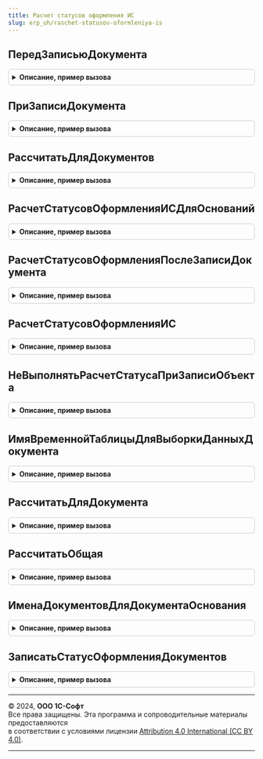 ```yaml
---
title: Расчет статусов оформления ИС
slug: erp_uh/raschet-statusov-oformleniya-is
---
```



## ПередЗаписьюДокумента
<details style="margin: 1em 0; padding: 0.5em; border: 1px solid #ccc; border-radius: 6px;">

<summary style="font-weight: bold; cursor: pointer;">Описание, пример вызова</summary>

```bsl

// Обработчик подписки на событие "Перед записью" документов ГосИС, поддерживающих статусы оформления
//
// Параметры:
//   ИмяОпцииИспользованияПодсистемы - Строка - имя функциональной опции влияющей на использование функциональности
//   Источник - ДокументОбъект - записываемый объект, поддерживающий статусы оформления,
//                               должен содержать реквизит ДокументОснование.
//   Отказ - Булево - признак (установленного ранее) отказа от записи
//
Процедура ПередЗаписьюДокумента(ИмяОпцииИспользованияПодсистемы, Источник, Отказ) Экспорт
```

Пример вызова
```bsl
РасчетСтатусовОформленияИС.ПередЗаписьюДокумента(ИмяОпцииИспользованияПодсистемы, Источник, Отказ) 
```
</details>

## ПриЗаписиДокумента
<details style="margin: 1em 0; padding: 0.5em; border: 1px solid #ccc; border-radius: 6px;">

<summary style="font-weight: bold; cursor: pointer;">Описание, пример вызова</summary>

```bsl

// Обработчик подписки на событие "При записи" документов ГосИС, поддерживающих статусы оформления, и их документов-оснований
//
// Параметры:
//   ИмяОпцииИспользованияПодсистемы - Строка - имя функциональной опции влияющей на использование функциональности
//   Источник - ДокументОбъект - записываемый объект.
//   Отказ    - Булево - параметр, определяющий будет ли записываться объект.
//   Модуль   - ОбщийМодуль - модуль, определяющий специфику подсистемы.
//
Процедура ПриЗаписиДокумента(ИмяОпцииИспользованияПодсистемы, Источник, Отказ, Модуль) Экспорт
```

Пример вызова
```bsl
РасчетСтатусовОформленияИС.ПриЗаписиДокумента(ИмяОпцииИспользованияПодсистемы, Источник, Отказ, Модуль) 
```
</details>

## РассчитатьДляДокументов
<details style="margin: 1em 0; padding: 0.5em; border: 1px solid #ccc; border-radius: 6px;">

<summary style="font-weight: bold; cursor: pointer;">Описание, пример вызова</summary>

```bsl

// Обработчик группового программного пересчета статусов оформления не привязанный к подпискам на события
// Рассчитывает статусы оформления документов и записывает их в регистр сведений СтатусыОформления*.
// ВАЖНО: все элементы массива Источники должны иметь одинаковый тип.
//
// Параметры:
//  ИмяОпцииИспользованияПодсистемы - Строка - имя функциональной опции влияющей на использование функциональности
//  Источники - ДокументСсылка
//            - СправочникСсылка
//            - Массив Из ДокументСсылка
//            - Массив Из СправочникСсылка - объекты для расчета статуса оформления
//  Модуль - ОбщийМодуль - модуль, определяющий специфику подсистемы.
//
// Возвращаемое значение:
//   Булево - общая часть расчета успешно выполнена
//
Функция РассчитатьДляДокументов(ИмяОпцииИспользованияПодсистемы, Источники, Модуль) Экспорт
```

Пример вызова
```bsl
Результат = РасчетСтатусовОформленияИС.РассчитатьДляДокументов(ИмяОпцииИспользованияПодсистемы, Источники, Модуль) 
```
</details>

## РасчетСтатусовОформленияИСДляОснований
<details style="margin: 1em 0; padding: 0.5em; border: 1px solid #ccc; border-radius: 6px;">

<summary style="font-weight: bold; cursor: pointer;">Описание, пример вызова</summary>

```bsl

// Расчет статусов оформления ИС (для оснований).
//
// Параметры:
//  Источники - Массив Из ОпределяемыйТип.ОснованиеСтатусыОформленияДокументовИС - объекты к расчету статусов
Процедура РасчетСтатусовОформленияИСДляОснований(Источники) Экспорт
```

Пример вызова
```bsl
РасчетСтатусовОформленияИС.РасчетСтатусовОформленияИСДляОснований(Источники) 
```
</details>

## РасчетСтатусовОформленияПослеЗаписиДокумента
<details style="margin: 1em 0; padding: 0.5em; border: 1px solid #ccc; border-radius: 6px;">

<summary style="font-weight: bold; cursor: pointer;">Описание, пример вызова</summary>

```bsl

// Процедура фонового задания Расчет статусов оформления после записи документа.
//
// Параметры:
//  Параметры - Структура - Параметры фонового задания:
//   * Ссылка - ОпределяемыйТип.ОснованиеСтатусыОформленияДокументовИС - документ для расчета статусов
//  АдресРезультата - Строка - Адрес результата (не используется)
Процедура РасчетСтатусовОформленияПослеЗаписиДокумента(Параметры, АдресРезультата) Экспорт
```

Пример вызова
```bsl
РасчетСтатусовОформленияИС.РасчетСтатусовОформленияПослеЗаписиДокумента(Параметры, АдресРезультата) 
```
</details>

## РасчетСтатусовОформленияИС
<details style="margin: 1em 0; padding: 0.5em; border: 1px solid #ccc; border-radius: 6px;">

<summary style="font-weight: bold; cursor: pointer;">Описание, пример вызова</summary>

```bsl

// Обработчик регламентного задания расчета статусов
Процедура РасчетСтатусовОформленияИС() Экспорт
```

Пример вызова
```bsl
РасчетСтатусовОформленияИС.РасчетСтатусовОформленияИС() 
```
</details>

## НеВыполнятьРасчетСтатусаПриЗаписиОбъекта
<details style="margin: 1em 0; padding: 0.5em; border: 1px solid #ccc; border-radius: 6px;">

<summary style="font-weight: bold; cursor: pointer;">Описание, пример вызова</summary>

```bsl

// Устанавливает служебный признак в доп. свойствах объекта, который отключает автоматический пересчет статуса оформления.
// Следует использовать при программном формировании нескольких однотипных документов.
//
// Параметры:
//   Источник - ДокументОбъект - записываемый объект
//
Процедура НеВыполнятьРасчетСтатусаПриЗаписиОбъекта(Источник) Экспорт
```

Пример вызова
```bsl
РасчетСтатусовОформленияИС.НеВыполнятьРасчетСтатусаПриЗаписиОбъекта(Источник) 
```
</details>

## ИмяВременнойТаблицыДляВыборкиДанныхДокумента
<details style="margin: 1em 0; padding: 0.5em; border: 1px solid #ccc; border-radius: 6px;">

<summary style="font-weight: bold; cursor: pointer;">Описание, пример вызова</summary>

```bsl

// Возвращает имя временной таблицы, в которую необходимо поместить данные документа-основания.
// Необходимо использовать при определении запроса для расчета статуса оформления.
//
// Возвращаемое значение:
//   Строка - имя временной таблицы
//
Функция ИмяВременнойТаблицыДляВыборкиДанныхДокумента() Экспорт
```

Пример вызова
```bsl
Результат = РасчетСтатусовОформленияИС.ИмяВременнойТаблицыДляВыборкиДанныхДокумента() 
```
</details>

## РассчитатьДляДокумента
<details style="margin: 1em 0; padding: 0.5em; border: 1px solid #ccc; border-radius: 6px;">

<summary style="font-weight: bold; cursor: pointer;">Описание, пример вызова</summary>

```bsl

// Рассчитывает статус оформления документа и записывает его в регистр сведений СтатусыОформления*.
//
// Параметры:
//   ИмяОпцииИспользованияПодсистемы - Строка - имя функциональной опции влияющей на использование функциональности
//   Источник - ДокументОбъект - записываемый объект.
//   Модуль - ОбщийМодуль - модуль, определяющий специфику подсистемы.
//
// Возвращаемое значение:
//   Булево - общая часть расчета успешно выполнена
//
Функция РассчитатьДляДокумента(ИмяОпцииИспользованияПодсистемы, Источник, Модуль) Экспорт
```

Пример вызова
```bsl
Результат = РасчетСтатусовОформленияИС.РассчитатьДляДокумента(ИмяОпцииИспользованияПодсистемы, Источник, Модуль) 
```
</details>

## РассчитатьОбщая
<details style="margin: 1em 0; padding: 0.5em; border: 1px solid #ccc; border-radius: 6px;">

<summary style="font-weight: bold; cursor: pointer;">Описание, пример вызова</summary>

```bsl

// Готовит данные к расчету статусов оформления.
//
// Параметры:
//   Источники - Массив из ДокументСсылка - документы ГосИС для расчета статусов.
//   ИсточникОбъект - ДокументОбъект, Неопределено - записываемый документ-основание для документа ГосИС (если заполнен).
//   Модуль - ОбщийМодуль - модуль, определяющий специфику подсистемы.
//
Процедура РассчитатьОбщая(Источники, ИсточникОбъект, Модуль) Экспорт
```

Пример вызова
```bsl
РасчетСтатусовОформленияИС.РассчитатьОбщая(Источники, ИсточникОбъект, Модуль) 
```
</details>

## ИменаДокументовДляДокументаОснования
<details style="margin: 1em 0; padding: 0.5em; border: 1px solid #ccc; border-radius: 6px;">

<summary style="font-weight: bold; cursor: pointer;">Описание, пример вызова</summary>

```bsl

// Возвращает имена документов ГосИС, основанием для которых может являться указанный документ.
//
// Параметры:
//   ДокументОснование - ДокументСсылка - документ-основание для документа ГосИС.
//   ТипОснований      - ОписаниеТипов - коллекция типов документов ГосИС для поиска.
//
// Возвращаемое значение:
//   Массив Из Строка - имена документов ГосИС.
//
Функция ИменаДокументовДляДокументаОснования(ДокументОснование, ТипОснований) Экспорт
```

Пример вызова
```bsl
Результат = РасчетСтатусовОформленияИС.ИменаДокументовДляДокументаОснования(ДокументОснование, ТипОснований) 
```
</details>

## ЗаписатьСтатусОформленияДокументов
<details style="margin: 1em 0; padding: 0.5em; border: 1px solid #ccc; border-radius: 6px;">

<summary style="font-weight: bold; cursor: pointer;">Описание, пример вызова</summary>

```bsl

// Записывает статусы оформления документов ГосИС в регистр сведений СтатусыОформленияДокументов*.
//
// Параметры:
//   ТаблицаРеквизитов - ТаблицаЗначений - собранные общим механизмом реквизиты для записи статуса
//   РегистрМенеджер - РегистрСведенийМенеджер - регистр "Статусы оформления".
//   Модуль - ОбщийМодуль - модуль, определяющий специфику подсистемы.
//   ДополнительныеПараметры - Произвольный - дополнительные параметры подсистемы.
//
Процедура ЗаписатьСтатусОформленияДокументов(ТаблицаРеквизитов, РегистрМенеджер, Модуль, ДополнительныеПараметры = Неопределено) Экспорт
```

Пример вызова
```bsl
РасчетСтатусовОформленияИС.ЗаписатьСтатусОформленияДокументов(ТаблицаРеквизитов, РегистрМенеджер, Модуль, ДополнительныеПараметры);
```
</details>

---

© 2024, **ООО 1С-Софт**  
Все права защищены. Эта программа и сопроводительные материалы предоставляются  
в соответствии с условиями лицензии [Attribution 4.0 International (CC BY 4.0)](https://creativecommons.org/licenses/by/4.0/legalcode).

---

